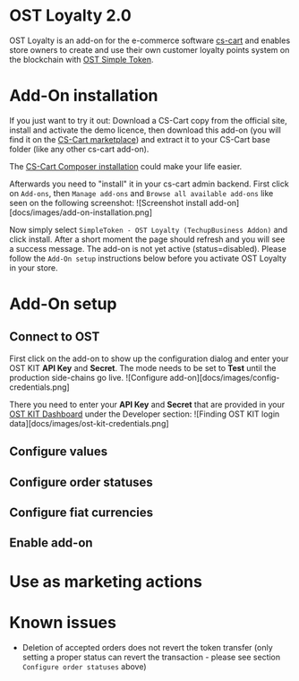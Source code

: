 # OST Loyalty 2.0
OST Loyalty is an add-on for the e-commerce software [cs-cart](https://www.cs-cart.com) and enables store owners to create
and use their own customer loyalty points system on the blockchain with [OST Simple Token](https://www.ost.com).
 
# Add-On installation
If you just want to try it out: Download a CS-Cart copy from the official site, install and activate the demo licence, then 
download this add-on (you will find it on the [CS-Cart marketplace](https://marketplace.cs-cart.com/)) and extract it to your CS-Cart base folder 
(like any other cs-cart add-on).

The [CS-Cart Composer installation](https://github.com/TechupBusiness/cscart-composer) could make your life easier.

Afterwards you need to "install" it in your cs-cart admin backend. First click on `Add-ons`, then `Manage add-ons` and `Browse all available add-ons`
like seen on the following screenshot:
![Screenshot install add-on][docs/images/add-on-installation.png]

Now simply select `SimpleToken - OST Loyalty (TechupBusiness Addon)` and click install. After a short moment the page should refresh and you
will see a success message. The add-on is not yet active (status=disabled). Please follow the `Add-On setup` instructions below before you activate
OST Loyalty in your store.

# Add-On setup
## Connect to OST
First click on the add-on to show up the configuration dialog and enter your OST KIT **API Key** and **Secret**. The mode needs to be set to **Test** 
until the production side-chains go live.
![Configure add-on][docs/images/config-credentials.png]

There you need to enter your **API Key** and **Secret** that are provided in your 
[OST KIT Dashboard](https://kit.ost.com) under the Developer section:
![Finding OST KIT login data][docs/images/ost-kit-credentials.png]

## Configure values

## Configure order statuses

## Configure fiat currencies

## Enable add-on

# Use as marketing actions


# Known issues
- Deletion of accepted orders does not revert the token transfer (only setting a proper status can revert the transaction - please see section `Configure order statuses` above)
